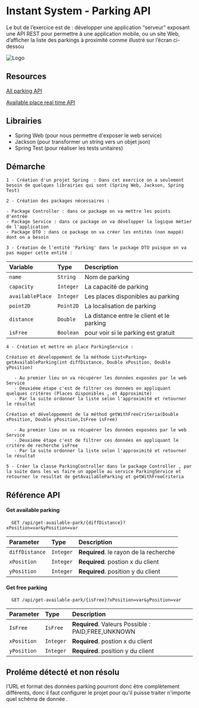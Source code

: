 
# Instant System - Parking API

Le but de l’exercice est de :  développer une application “serveur” exposant une API REST pour permettre à une application mobile, ou un site Web, d’afficher la liste des parkings à proximité comme illustré sur l’écran ci-dessou

![Logo](https://lh4.googleusercontent.com/caFvi1UCXEGCkuqCNwq5l-_Z6ebqEHSdIhx9nojAPPbKT9AHbdROflrs1NM1rxUYrj_inJYUFr2j05R_LtZ8-LBiB5XRiYFrpGohRy-pgTghDoDToBN7wG-aMon5xsU-TZWb_wRs=s1600)


## Resources

[All parking API]('https://data.grandpoitiers.fr/api/records/1.0/search/?dataset=mobilite-parkings-grand-poitiers-donnees-metiers&rows=1000&facet=nom_du_parking&facet=zone_tarifaire&facet=statut2&facet=statut3')

[Available place real time API]('https://data.grandpoitiers.fr/api/records/1.0/search/?dataset=mobilites-stationnement-des-parkings-en-temps-reel&facet=nom')


## Librairies 

 - Spring Web (pour nous permettre d'exposer le web service)
 - Jackson (pour transformer un string vers un objet json)
 - Spring Test (pour réaliser les tests unitaires)

## Démarche

`1 - Création d'un projet Spring  : Dans cet exercice on a seulement besoin de quelques librairies qui sont (Spring Web, Jackson, Spring Test)`


`2 - Création des packages nécessaires :`

    - Package Controller : dans ce package on va mettre les points d'entrée   
    - Package Service : dans ce package on va développer la logique métier de l'application
    - Package DTO : dans ce package on va créer les entités (non mappé) dont on a besoin 

`3 - Création de l'entité 'Parking' dans le package DTO puisque on va pas mapper cette entité :`

| Variable         | Type      | Description                               |
|:-----------------|:----------|:------------------------------------------|
| `name`           | `String`  | Nom de parking                            |
| `capacity`       | `Integer` | La capacité de parking                    |
| `availablePlace` | `Integer` | Les places disponibles au parking         |
| `point2D`        | `Point2D` | La localisation de parking                |
| `distance`       | `Double`  | La distance entre le client et le parking |
| `isFree`         | `Boolean` | pour voir si le parking est gratuit       |


`4 - Création et mettre en place ParkingService :`
    
    
    Création et développement de la méthode List<Parking> getAvailableParking(int diffDistance, Double xPosition, Double yPosition) 
       
       - Au premier lieu on va récupérer les données exposées par le web Service
       - Deuxiéme étape c'est de filtrer ces données en appliquant quelques critéres (Places disponibles , et Approximité)
       - Par la suite ordonner la liste selon l'approximité et retourner le résultat  
    
    Création et développement de la méthod getWithFreeCriteria(Double xPosition, Double yPosition,IsFree isFree)

       - Au premier lieu on va récupérer les données exposées par le web Service
       - Deuxiéme étape c'est de filtrer ces données en appliquant le critére de recherche isFree
       - Par la suite ordonner la liste selon l'approximité et retourner le résultat  

`5 - Créer la classe ParkingController dans le package Controller , par la suite dans les ws faire un appelle au service ParkingService et retourner le resultat de getAvailableParking et getWithFreeCriteria`
    


## Référence API

#### Get available parking

```http
  GET /api/get-available-park/{diffDistance}?xPosition=var&yPosition=var
```

| Parameter | Type     | Description                |
| :-------- | :------- | :------------------------- |
| `diffDistance` | `Integer` | **Required**. le rayon de la recherche |
| `xPosition` | `Integer` | **Required**. postion x du client |
| `yPosition` | `Integer` | **Required**. position y du client |

#### Get free parking

```http
  GET /api/get-available-park/{isFree}?xPosition=var&yPosition=var
```

| Parameter   | Type      | Description                                        |
|:------------|:----------|:---------------------------------------------------|
| `IsFree`    | `IsFree`  | **Required**. Valeurs Possible : PAID,FREE,UNKNOWN |
| `xPosition` | `Integer` | **Required**. postion x du client                  |
| `yPosition` | `Integer` | **Required**. position y du client                 |


## Proléme détecté et non résolu

l’URL et format des données parking pourront donc être complètement différents, donc il faut configurer le projet pour qu'il puisse traiter n'importe quel schéma de donnée .


